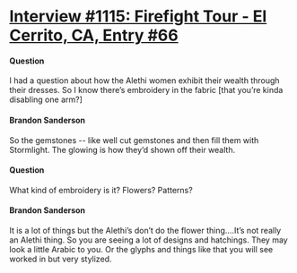 # [Interview #1115: Firefight Tour - El Cerrito, CA, Entry #66](https://www.theoryland.com/intvmain.php?i=1115#66)

#### Question

I had a question about how the Alethi women exhibit their wealth through their dresses. So I know there’s embroidery in the fabric [that you’re kinda disabling one arm?]

#### Brandon Sanderson

So the gemstones -- like well cut gemstones and then fill them with Stormlight. The glowing is how they’d shown off their wealth.

#### Question

What kind of embroidery is it? Flowers? Patterns?

#### Brandon Sanderson

It is a lot of things but the Alethi’s don’t do the flower thing....It’s not really an Alethi thing. So you are seeing a lot of designs and hatchings. They may look a little Arabic to you. Or the glyphs and things like that you will see worked in but very stylized.

